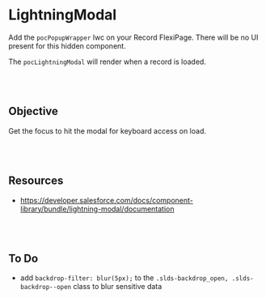 # LightningModal

Add the `pocPopupWrapper` lwc on your Record FlexiPage. There will be no UI present for this hidden component.

The `pocLightningModal` will render when a record is loaded. 

<br><br>

## Objective

Get the focus to hit the modal for keyboard access on load.

<br><br>

## Resources

- https://developer.salesforce.com/docs/component-library/bundle/lightning-modal/documentation

<br><br>

## To Do

- add `backdrop-filter: blur(5px);` to the `.slds-backdrop_open, .slds-backdrop--open` class to blur sensitive data